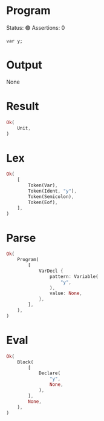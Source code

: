 # Program
Status: 🟢
Assertions: 0

```rustleaf
var y;
```

# Output
None

# Result
```rust
Ok(
    Unit,
)
```

# Lex
```rust
Ok(
    [
        Token(Var),
        Token(Ident, "y"),
        Token(Semicolon),
        Token(Eof),
    ],
)
```

# Parse
```rust
Ok(
    Program(
        [
            VarDecl {
                pattern: Variable(
                    "y",
                ),
                value: None,
            },
        ],
    ),
)
```

# Eval
```rust
Ok(
    Block(
        [
            Declare(
                "y",
                None,
            ),
        ],
        None,
    ),
)
```
